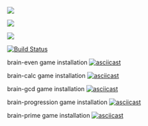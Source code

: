 <a href="https://codeclimate.com/github/ilnarkz/python-project-lvl1/maintainability"><img src="https://api.codeclimate.com/v1/badges/839314b891de0fe43bd0/maintainability" /></a>

<a href="https://codeclimate.com/github/ilnarkz/python-project-lvl1/test_coverage"><img src="https://api.codeclimate.com/v1/badges/839314b891de0fe43bd0/test_coverage" /></a>

<img src="https://github.com/ilnarkz/python-project-lvl1/workflows/python-project-lvl1/badge.svg?branch=master">

[![Build Status](https://travis-ci.com/ilnarkz/python-project-lvl1.svg?branch=master)](https://travis-ci.com/ilnarkz/python-project-lvl1)

brain-even game installation 
[![asciicast](https://asciinema.org/a/ZqW9eCkk6g2lN6Bmnlx8JpNdD.svg)](https://asciinema.org/a/ZqW9eCkk6g2lN6Bmnlx8JpNdD)

brain-calc game installation 
[![asciicast](https://asciinema.org/a/tDhRTedNrmUqgpoPVLwSyQV8w.svg)](https://asciinema.org/a/tDhRTedNrmUqgpoPVLwSyQV8w)

brain-gcd game installation 
[![asciicast](https://asciinema.org/a/birLiOkv81gNo7W9PINdTQ7Ds.svg)](https://asciinema.org/a/birLiOkv81gNo7W9PINdTQ7Ds)

brain-progression game installation 
[![asciicast](https://asciinema.org/a/ygpIFd9N5T1cJRLl2U5YSMUDo.svg)](https://asciinema.org/a/ygpIFd9N5T1cJRLl2U5YSMUDo)

brain-prime game installation 
[![asciicast](https://asciinema.org/a/z64l4gpP4HsBVmrf5D9zwVXWD.svg)](https://asciinema.org/a/z64l4gpP4HsBVmrf5D9zwVXWD)
